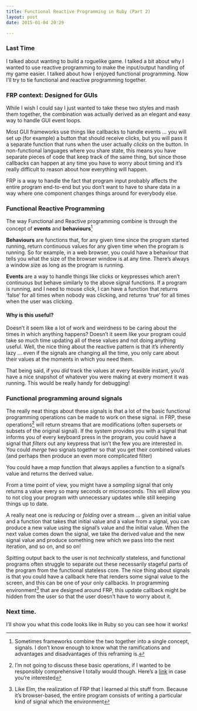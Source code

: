 ```yaml
---
title: Functional Reactive Programming in Ruby (Part 2)
layout: post
date: 2015-01-04 20:29

---
```


### Last Time
I talked about wanting to build a roguelike game. I talked a bit about why I wanted to use reactive programming to make the input/output handling of my game easier. I talked about how I enjoyed functional programming. Now I’ll try to tie functional and reactive programming together.

### FRP context: Designed for GUIs
While I wish I could say I just wanted to take these two styles and mash them together, the combination was actually derived as an elegant and easy way to handle GUI event loops.

Most GUI frameworks use things like callbacks to handle events … you will set up (for example) a button that should receive clicks, but you will pass it a separate function that runs when the user actually _clicks_ on the button. In non-functional languages where you share state, this means you have separate pieces of code that keep track of the same thing, but since those callbacks can happen at any time you have to worry about timing and it’s really difficult to reason about how everything will happen. 

FRP is a way to handle the fact that program input probably affects the entire program end-to-end but you don’t want to have to share data in a way where one component changes things around for everybody else.

### Functional Reactive Programming
The way Functional and Reactive programming combine is through the concept of **events** and **behaviours**[^1]

[^1]: Sometimes frameworks combine the two together into a single concept, signals. I don’t know enough to know what the ramifications and advantages and disadvantages of this reframing is.

**Behaviours** are functions that, for any given time since the program started running, return continuous values for any given time when the program is running. So for example, in a web browser, you could have a behaviour that tells you what the size of the browser window is at any time. There’s always a window size as long as the program is running.

**Events** are a way to handle things like clicks or keypresses which aren’t continuous but behave similarly to the above signal functions. If a program is running, and I need to mouse click, I can have a function that returns ‘false’ for all times when nobody was clicking, and returns ‘true’ for all times when the user was clicking.

#### Why is this useful?
Doesn’t it seem like a lot of work and weirdness to be caring about the times in which anything happens? Doesn’t it seem like your program could take so much time updating all of these values and not doing anything useful.
Well, the nice thing about the reactive pattern is that it’s inherently lazy … even if the signals are changing all the time, you only care about their values at the moments in which you need them.

That being said, if you *did* track the values at every feasible instant, you’d have a nice snapshot of whatever you were making at every moment it was running. This would be really handy for debugging!

### Functional programming around signals
The really neat things about these signals is that a lot of the basic functional programming operations can be made to work on these signal. in FRP, these operations[^2] will return streams that are modifications (often supersets or subsets of the original signal).
If the system provides you with a signal that informs you of every keyboard press in the program, you could have a signal that *filters* out any keypress that isn’t the few you are interested in. You could *merge* two signals together so that you get their combined values (and perhaps then produce an even more complicated filter)

[^2]: I’m not going to discuss these basic operations, if I wanted to be responsibly comprehensive I totally would though. Here’s a [link](http://learnyouahaskell.com/higher-order-functions) in case you’re interested

You could have a *map* function that always applies a function to a signal’s value and returns the derived value.

From a time point of view, you might have a *sampling* signal that only returns a value every so many seconds or microseconds. This will allow you to not clog your program with unnecessary updates while still keeping things up to date. 

A really neat one is *reducing* or *folding* over a stream … given an initial value and a function that takes that initial value and a value from a signal, you can produce a new value using the signal’s value and the initial value. When the next value comes down the signal, we take the derived value and the new signal value and produce something new which we pass into the next iteration, and so on, and so on!

Spitting output back to the user is not *technically* stateless, and functional programs often struggle to separate out these necessarily stageful parts of the program from the functional stateless core. The nice thing about signals is that you could have a callback here that renders some signal value to the screen, and this can be one of your only callbacks. In programming environment[^3] that are designed around FRP, this update callback might be hidden from the user so that the user doesn’t have to worry about it.

[^3]: Like Elm, the realization of FRP that I learned al this stuff from. Because it’s browser-based, the entire program consists of writing a particular kind of signal which the environment 

### Next time.
I’ll show you what this code looks like in Ruby so you can see how it works!